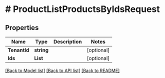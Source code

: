 # # ProductListProductsByIdsRequest


## Properties 


Name | Type | Description | Notes
------------ | ------------- | ------------- | -------------
**TenantId**| **string** |   | [optional]
**Ids**| **List<string>** |   | [optional]


[[Back to Model list]](../../README.md#models) [[Back to API list]](../../README.md#endpoints) [[Back to README]](../../README.md)

